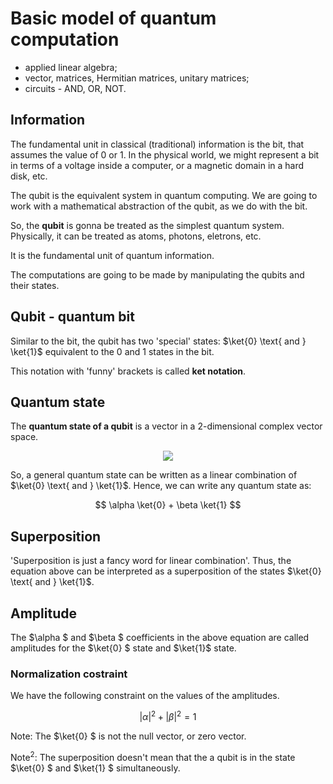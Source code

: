 # Basic model of quantum computation
  - applied linear algebra;
  - vector, matrices, Hermitian matrices, unitary matrices;
  - circuits - AND, OR, NOT.

## Information

The fundamental unit in classical (traditional) information is the bit, 
that assumes the value of 0 or 1.
In the physical world, we might represent a bit in terms of a voltage 
inside a computer, or a magnetic domain in a hard disk, etc.

The qubit is the equivalent system in quantum computing.
We are going to work with a mathematical abstraction of the qubit, 
as we do with the bit.

So, the **qubit** is gonna be treated as the simplest quantum system.
Physically, it can be treated as atoms, photons, eletrons, etc.

It is the fundamental unit of quantum information. 

The computations are going to be made by manipulating the qubits and their states.

## Qubit - quantum bit

Similar to the bit, the qubit has two 'special' states: $\ket{0} \text{ and } \ket{1}$
equivalent to the 0 and 1 states in the bit.

This notation with 'funny' brackets is called **ket notation**.

## Quantum state

The **quantum state of a qubit** is a vector in a 2-dimensional complex vector space.

<p align="center">
    <img src="https://user-images.githubusercontent.com/69206952/175797308-54e2be33-4aad-4f7e-8515-0ce5e6933938.png" />

</p>
So, a general quantum state can be written as a linear combination of $\ket{0} \text{ and } \ket{1}$.
Hence, we can write any quantum state as:

$$ \alpha \ket{0} + \beta \ket{1} $$

## Superposition

'Superposition is just a fancy word for linear combination'. Thus, the equation above can be interpreted as a superposition of the states $\ket{0} \text{ and } \ket{1}$.

## Amplitude

The  $\alpha $ and  $\beta $ coefficients in the above equation are called amplitudes for the  $\ket{0} $ state and $\ket{1}$ state.

### Normalization costraint

We have the following constraint on the values of the amplitudes.

$$ |\alpha|^2 + |\beta|^2 = 1$$

Note: The  $\ket{0} $ is not the null vector, or zero vector.

Note$^2$: The superposition doesn't mean that the a qubit is in the state  $\ket{0} $ and  $\ket{1} $ simultaneously.

